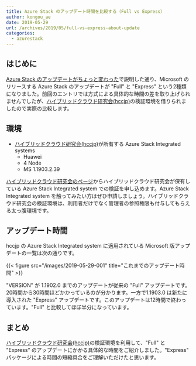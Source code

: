 ```yaml
---
title: Azure Stack のアップデート時間を比較する（Full vs Express）
author: kongou_ae
date: 2019-05-29
url: /archives/2019/05/full-vs-express-about-update
categories:
  - azurestack
---
```


## はじめに

[Azure Stack のアップデートがちょっと変わった](https://aimless.jp/blog/archives/2019/05/full-and-express-for-update-of-azure-stack/)で説明した通り、Microsoft のリリースする Azure Stack のアップデートが "Full" と "Express" という2種類になりました。前回のエントリでは方式による具体的な時間の差を取り上げられませんでしたが、[ハイブリッドクラウド研究会(hccjp)](http://www.hccjp.org/)の検証環境を借りられましたので実際の比較します。

## 環境

- [ハイブリッドクラウド研究会(hccjp)](http://www.hccjp.org/)が所有する Azure Stack Integrated systems
  - Huawei
  - 4 Node
  - MS 1.1903.2.39

[ハイブリッドクラウド研究会のページ](http://www.hccjp.org/poc/)からハイブリッドクラウド研究会が保有している Azure Stack Integrated system での検証を申し込めます。Azure Stack Integrated system を触ってみたい方はぜひ申請しましょう。ハイブリッドクラウド研究会の検証環境は、利用者だけでなく管理者の参照権限も付与してもらえる太っ腹環境です。

## アップデート時間

hccjp の Azure Stack Integrated system に適用されている Microsoft 版アップデートの一覧は次の通りです。

{{< figure src="/images/2019-05-29-001" title="これまでのアップデート時間" >}}

"VERSION" が 1.1902.0 までのアップデートが従来の "Full" アップデートです。20時間から30時間ほどかかっているのが分かります。一方で1.1903.0 は新たに導入された "Express" アップデートです。このアップデートは12時間で終わっています。"Full" と比較してほぼ半分になっています。

## まとめ

[ハイブリッドクラウド研究会(hccjp)](http://www.hccjp.org/)の検証環境を利用して、"Full" と "Express" のアップデートにかかる具体的な時間をご紹介しました。"Express" パッケージによる時間の短縮具合をご理解いただけたと思います。
